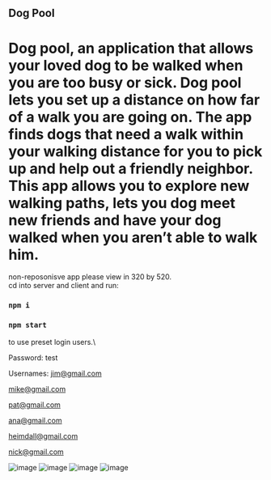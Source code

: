 ## Dog Pool

# Dog pool, an application that allows your loved dog to be walked when you are too busy or sick. Dog pool lets you set up a distance on how far of a walk you are going on. The app finds dogs that need a walk within your walking distance for you to pick up and help out a friendly neighbor. This app allows you to explore new walking paths, lets you dog meet new friends and have your dog walked when you aren’t able to walk him.

non-reposonisve app please view in 320 by 520.\
cd into server and client and run:

### `npm i`

### `npm start`

to use preset login users.\

Password:
test

Usernames:
jim@gmail.com

mike@gmail.com

pat@gmail.com

ana@gmail.com

heimdall@gmail.com

nick@gmail.com

![image](https://drive.google.com/uc?export=view&id=1j3aScn-di2O1uTmiudNGhJJCcST9oWGq)
![image](https://drive.google.com/uc?export=view&id=1_51GDFYI60EsDF-YtTy6h8qy-hQZLJgG)
![image](https://drive.google.com/uc?export=view&id=1p06ghfuAKKbwoDO_NNV9Fm_vS017fFhK)
![image](https://drive.google.com/uc?export=view&id=1QW6AUBdMXWKKS2mrE1fSigjEclegbJ2O)

